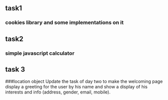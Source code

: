 ## task1 
   ### cookies library and some implementations on it
## task2 
   ### simple javascript calculator
## task 3 
  ###location object
     Update the task of day two to make the welcoming page display a greeting for the user by his name and show a display of his interests
     and info (address, gender, email, mobile).
